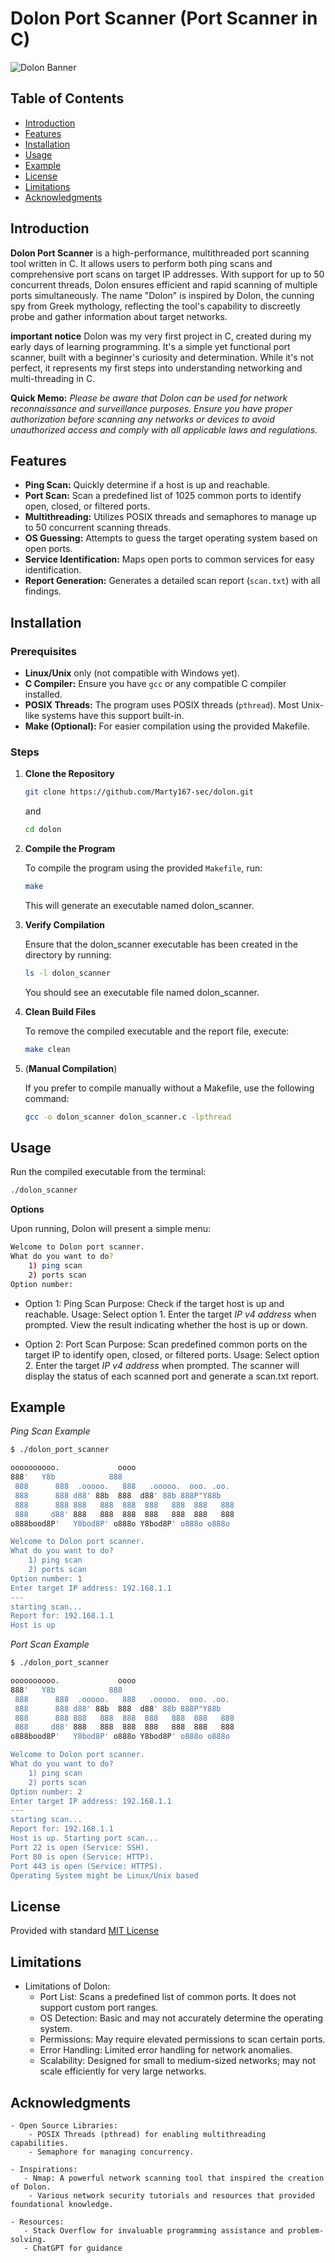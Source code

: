 # Dolon Port Scanner (Port Scanner in C)

![Dolon Banner](https://via.placeholder.com/800x200.png?text=Dolon+Port+Scanner)

## Table of Contents
- [Introduction](#introduction)
- [Features](#features)
- [Installation](#installation)
- [Usage](#usage)
- [Example](#example)
- [License](#license)
- [Limitations](#limitations)
- [Acknowledgments](#acknowledgments)

## Introduction

**Dolon Port Scanner** is a high-performance, multithreaded port scanning tool written in C. It allows users to perform both ping scans and comprehensive port scans on target IP addresses. With support for up to 50 concurrent threads, Dolon ensures efficient and rapid scanning of multiple ports simultaneously.
The name "Dolon" is inspired by Dolon, the cunning spy from Greek mythology, reflecting the tool's capability to discreetly probe and gather information about target networks.

**important notice**
Dolon was my very first project in C, created during my early days of learning programming. It's a simple yet functional port scanner, built with a beginner's curiosity and determination. While it's not perfect, it represents my first steps into understanding networking and multi-threading in C.

**Quick Memo:** *Please be aware that Dolon can be used for network reconnaissance and surveillance purposes. Ensure you have proper authorization before scanning any networks or devices to avoid unauthorized access and comply with all applicable laws and regulations.*

## Features

- **Ping Scan:** Quickly determine if a host is up and reachable.
- **Port Scan:** Scan a predefined list of 1025 common ports to identify open, closed, or filtered ports.
- **Multithreading:** Utilizes POSIX threads and semaphores to manage up to 50 concurrent scanning threads.
- **OS Guessing:** Attempts to guess the target operating system based on open ports.
- **Service Identification:** Maps open ports to common services for easy identification.
- **Report Generation:** Generates a detailed scan report (`scan.txt`) with all findings.

## Installation

### Prerequisites
- **Linux/Unix** only (not compatible with Windows yet).
- **C Compiler:** Ensure you have `gcc` or any compatible C compiler installed.
- **POSIX Threads:** The program uses POSIX threads (`pthread`). Most Unix-like systems have this support built-in.
- **Make (Optional):** For easier compilation using the provided Makefile.

### Steps

1. **Clone the Repository**

   ```bash
   git clone https://github.com/Marty167-sec/dolon.git
   ```
   and
   
   ```bash
   cd dolon
   ```

2. **Compile the Program**

   To compile the program using the provided `Makefile`, run:

   ```bash
   make
   ```
   This will generate an executable named dolon_scanner.

3. **Verify Compilation**

   Ensure that the dolon_scanner executable has been created in the directory by running:
   ```bash
   ls -l dolon_scanner
   ```

   You should see an executable file named dolon_scanner.
   
4. **Clean Build Files**

   To remove the compiled executable and the report file, execute:
   ```bash
   make clean
   ```
   
5. (**Manual Compilation**)

   If you prefer to compile manually without a Makefile, use the following command:
   ```bash
   gcc -o dolon_scanner dolon_scanner.c -lpthread
   ```



## Usage

Run the compiled executable from the terminal:
   ```bash
   ./dolon_scanner
   ```

**Options**

Upon running, Dolon will present a simple menu:
   ```bash
   Welcome to Dolon port scanner. 
   What do you want to do?
       1) ping scan
       2) ports scan
   Option number:
   ```

   - Option 1: Ping Scan
        Purpose: Check if the target host is up and reachable.
        Usage:
            Select option 1.
            Enter the target *IP v4 address* when prompted.
            View the result indicating whether the host is up or down.

   - Option 2: Port Scan
        Purpose: Scan predefined common ports on the target IP to identify open, closed, or filtered ports.
        Usage:
            Select option 2.
            Enter the target *IP v4 address* when prompted.
            The scanner will display the status of each scanned port and generate a scan.txt report.

## Example

*Ping Scan Example*

```bash
$ ./dolon_port_scanner

oooooooooo.             oooo                        
888'   Y8b            888                        
 888      888  .ooooo.   888   .ooooo.  ooo. .oo.   
 888      888 d88' 88b  888  d88' 88b 888P"Y88b  
 888      888 888   888  888  888   888  888   888  
 888     d88' 888   888  888  888   888  888   888  
o888bood8P'   Y8bod8P' o888o Y8bod8P' o888o o888o 

Welcome to Dolon port scanner. 
What do you want to do?
    1) ping scan
    2) ports scan
Option number: 1
Enter target IP address: 192.168.1.1
---
starting scan...
Report for: 192.168.1.1 
Host is up
```

*Port Scan Example*

```bash
$ ./dolon_port_scanner

oooooooooo.             oooo                        
888'   Y8b            888                        
 888      888  .ooooo.   888   .ooooo.  ooo. .oo.   
 888      888 d88' 88b  888  d88' 88b 888P"Y88b  
 888      888 888   888  888  888   888  888   888  
 888     d88' 888   888  888  888   888  888   888  
o888bood8P'   Y8bod8P' o888o Y8bod8P' o888o o888o 

Welcome to Dolon port scanner. 
What do you want to do?
    1) ping scan
    2) ports scan
Option number: 2
Enter target IP address: 192.168.1.1
---
starting scan...
Report for: 192.168.1.1 
Host is up. Starting port scan...
Port 22 is open (Service: SSH).
Port 80 is open (Service: HTTP).
Port 443 is open (Service: HTTPS).
Operating System might be Linux/Unix based
```

## License

Provided with standard [MIT License](./LICENSE)

## Limitations

- Limitations of Dolon:
   - Port List: Scans a predefined list of common ports. It does not support custom port ranges.
   - OS Detection: Basic and may not accurately determine the operating system.
   - Permissions: May require elevated permissions to scan certain ports.
   - Error Handling: Limited error handling for network anomalies.
   - Scalability: Designed for small to medium-sized networks; may not scale efficiently for very large networks.

## Acknowledgments

    - Open Source Libraries:
        - POSIX Threads (pthread) for enabling multithreading capabilities.
        - Semaphore for managing concurrency.

    - Inspirations:
       - Nmap: A powerful network scanning tool that inspired the creation of Dolon.
        - Various network security tutorials and resources that provided foundational knowledge.

    - Resources:
       - Stack Overflow for invaluable programming assistance and problem-solving.
       - ChatGPT for guidance
